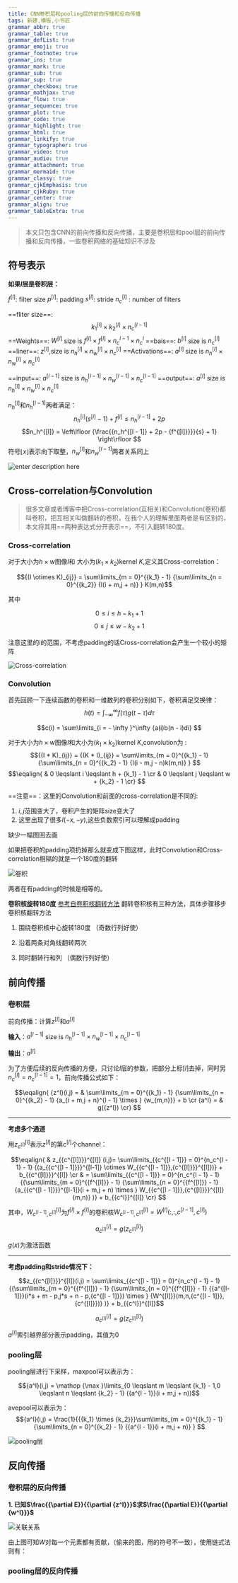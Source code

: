 ```yaml
---
title: CNN卷积层和pooling层的前向传播和反向传播
tags: 新建,模板,小书匠
grammar_abbr: true
grammar_table: true
grammar_defList: true
grammar_emoji: true
grammar_footnote: true
grammar_ins: true
grammar_mark: true
grammar_sub: true
grammar_sup: true
grammar_checkbox: true
grammar_mathjax: true
grammar_flow: true
grammar_sequence: true
grammar_plot: true
grammar_code: true
grammar_highlight: true
grammar_html: true
grammar_linkify: true
grammar_typographer: true
grammar_video: true
grammar_audio: true
grammar_attachment: true
grammar_mermaid: true
grammar_classy: true
grammar_cjkEmphasis: true
grammar_cjkRuby: true
grammar_center: true
grammar_align: true
grammar_tableExtra: true
---
```


> 本文只包含CNN的前向传播和反向传播，主要是卷积层和pool层的前向传播和反向传播，一些卷积网络的基础知识不涉及



## 符号表示
**如果$l$层是卷积层：**

$f^{[l]}$: filter size
$p^{[l]}$: padding
$s^{[l]}$: stride
$n_c^{[l]}$ : number of  filters

==fliter size==:$$k_1^{[l]} \times k_2^{[l]}\times n_c^{[l-1]}$$ 
==Weights==: $W^{[l]}$ size is  $f^{[l]} \times f^{[l]} \times n_c^{l - 1} \times n_c^{l}$
==bais==: $b^{[l]}$ size is $n_{c}^{[l]}$
==liner==: $z^{[l]}$,size is $n_h^{[l]} \times n_w^{[l]} \times n_c^{[l ]}$
==Activations==: $a^{[l]}$  size is $n_h^{[l]} \times n_w^{[l]} \times n_c^{[l ]}$


==input==: $a^{[l-1]}$ size is $n_h^{[l-1]} \times n_w^{[l-1]} \times n_c^{[l - 1]}$
==output==: $a^{[l]}$  size is $n_h^{[l]} \times n_w^{[l]} \times n_c^{[l ]}$

$n_h^{[l]}$和$n_h^{[l-1]}$两者满足：
$$n_h^{[l]}({s^{[l]}} - 1) + {f^{[l]}} \leqslant n_h^{[l - 1]} + 2p$$
$$n_h^{[l]} = \left\lfloor {\frac{{n_h^{[l - 1]} + 2p - {f^{[l]}}}}{s} + 1} \right\rfloor $$
符号$\left\lfloor {x} \right\rfloor$表示向下取整，$n_w^{[l]}$和$n_w^{[l-1]}$两者关系同上

![enter description here](https://www.github.com/callMeBigKing/story_writer_note/raw/master/小书匠/1535388857043.png)

## Cross-correlation与Convolution

> 很多文章或者博客中把Cross-correlation(互相关)和Convolution(卷积)都叫卷积，把互相关叫做翻转的卷积，在我个人的理解里面两者是有区别的，本文将其用==两种表达式分开表示==，不引入翻转180度。

### Cross-correlation

对于大小为$h \times w$图像$I$和 大小为$(k_1 \times k_2)$kernel $K$,定义其Cross-correlation：

$${(I \otimes K)_{ij}} = \sum\limits_{m = 0}^{{k_1} - 1} {\sum\limits_{n = 0}^{{k_2}} {I(i + m,j + n)} } K(m,n)$$

其中

$$0 \leqslant i \leqslant h - {k_1} + 1$$
$$0 \leqslant j \leqslant w - {k_2} + 1$$

注意这里的i的范围，不考虑padding的话Cross-correlation会产生一个较小的矩阵

![Cross-correlation](https://hosbimkimg.oss-cn-beijing.aliyuncs.com/pic/20161013103614788.gif )

### Convolution
首先回顾一下连续函数的卷积和一维数列的卷积分别如下，卷积满足交换律：
$$h(t) = \int_{ - \infty }^\infty  {f(\tau )g(t - \tau )d\tau } $$

$$c(i) = \sum\limits_{i =  - \infty }^\infty  {a(i)b(n - i)di} $$

对于大小为$h \times w$图像$I$和大小为$(k_1 \times k_2)$kernel $K$,convolution为 :
$${(I * K)_{ij}} = {(K * I)_{ij}} = \sum\limits_{m = 0}^{{k_1} - 1} {\sum\limits_{n = 0}^{{k_2} - 1} {I(i - m,j - n)k(m,n)} } $$
$$\eqalign{
  & 0 \leqslant i \leqslant h + {k_1} - 1  \cr 
  & 0 \leqslant j \leqslant w + {k_2} - 1 \cr} $$

==注意==：这里的Convolution和前面的cross-correlation是不同的:
1.  $i,j$范围变大了，卷积产生的矩阵size变大了
2.  这里出现了很多$I(-x,-y)$,这些负数索引可以理解成padding


缺少一幅图回去画


如果把卷积的padding项扔掉那么就变成下图这样，此时Convolution和Cross-correlation相隔的就是一个180度的翻转

![卷积](https://hosbimkimg.oss-cn-beijing.aliyuncs.com/pic/1535634166234.png)

两者在有padding的时候是相等的。


**卷积核旋转180度**
[参考自卷积核翻转方法](https://blog.csdn.net/lucky_yw/article/details/80077443)
翻转卷积核有三种方法，具体步骤移步卷积核翻转方法
1. 围绕卷积核中心旋转180度 （奇数行列好使）

2. 沿着两条对角线翻转两次

3. 同时翻转行和列 （偶数行列好使）




## 前向传播

### 卷积层

前向传播：计算$z^{[l]}$和$a^{[l]}$

**输入**：$a^{[l-1]}$ size is $n_h^{[l-1]} \times n_w^{[l-1]} \times n_c^{[l - 1]}$

**输出**：$a^{[l]}$



为了方便后续的反向传播的方便，只讨论$l$层的参数，把部分上标$[l]$去掉，同时另$n_c^{[l]}=n_c^{[l-1]}=1$，前向传播公式如下：

$$\eqalign{
  {z^l}(i,j) =  & \sum\limits_{m = 0}^{{k_1} - 1} {\sum\limits_{n = 0}^{{k_2} - 1} {a_{i + m,j + n}^{l - 1} \times } {w_{m,n}}}  + b \cr 
  {a^l} =  & g({z^l}) \cr} $$


----------
**考虑多个通道**

用$z_{{c^{[l]}}}^{[l]}$表示$z^{[l]}$的第$c^{[l]}$个channel：

$$\eqalign{
  & z_{{c^{[l]}}}^{[l]} (i,j)= \sum\limits_{{c^{[l - 1]}} = 0}^{n_c^{l - 1} - 1} {(a_{{c^{[l - 1]}}}^{[l-1]} \otimes W_{{c^{[l - 1]}},{c^{[l]}}}^{[l]})}  + b_{{c^{[l]}}}^{[l]}  \cr 
  &  = \sum\limits_{{c^{[l - 1]}} = 0}^{n_c^{l - 1} - 1} {(\sum\limits_{m = 0}^{{f^{[l]}} - 1} {\sum\limits_{n = 0}^{{f^{[l]}} - 1} {a_{{c^{[l - 1]}}}^{[l-1]}(i + m,j + n) \times } W_{{c^{[l - 1]}},{c^{[l]}}}^{[l]}(m,n)} )}  + b_{{c^l}}^{[l]} \cr} $$

其中，${W_{{c^{[l - 1]}},{c^{[l]}}}^{[l]}}$为$f^{[l]} \times f^{[l]}$的卷积核${W_{{c^{[l - 1]}},{c^{[l]}}}^{[l]}}={{W^{[l]}}(:,:,{c^{[l - 1]}},{c^{[l]}})}$

$$a_{{c^{[l]}}}^{[l]} = g(z_{{c^{[l]}}}^{[l]})$$

$g(x)$为激活函数


----------


**考虑padding和stride情况下：**

$$z_{{c^{[l]}}}^{[l]}(i,j) = \sum\limits_{{c^{[l - 1]}} = 0}^{n_c^{l - 1} - 1} {(\sum\limits_{m = 0}^{{f^{[l]}} - 1} {\sum\limits_{n = 0}^{{f^{[l]}} - 1} {{a^{[l-1]}}(i*s + m - p,j*s + n - p,{c^{[l - 1]}}) \times } {W^{[l]}}(m,n,{c^{[l - 1]}},{c^{[l]}})} )}  + b_{{c^l}}^{[l]}$$

$$a_{{c^{[l]}}}^{[l]} = g(z_{{c^{[l]}}}^{[l]})$$

$a^{[l]}$索引越界部分表示padding，其值为0



### pooling层
pooling层进行下采样，maxpool可以表示为：

$${a^l}(i,j) = \mathop {\max }\limits_{0 \leqslant m \leqslant {k_1} - 1,0 \leqslant n \leqslant {k_2} - 1} ({a^{l - 1}}(i + m,j + n))$$

avepool可以表示为：
$${a^l}(i,j) = \frac{1}{{{k_1} \times {k_2}}}\sum\limits_{m = 0}^{{k_1} - 1} {\sum\limits_{n = 0}^{{k_2} - 1} {{a^{l - 1}}(i + m,j + n)} } $$

![pooling层](https://hosbimkimg.oss-cn-beijing.aliyuncs.com/pic/1535636592185.png)


## 反向传播

### 卷积层的反向传播

**1. 已知$\frac{{\partial E}}{{\partial {z^l}}}$求$\frac{{\partial E}}{{\partial {w^l}}}$**

![关联关系](https://hosbimkimg.oss-cn-beijing.aliyuncs.com/pic/1535637686290.png)

由上图可知$W$对每一个元素都有贡献，（偷来的图，用的符号不一致），使用链式法则有：



### pooling层的反向传播

